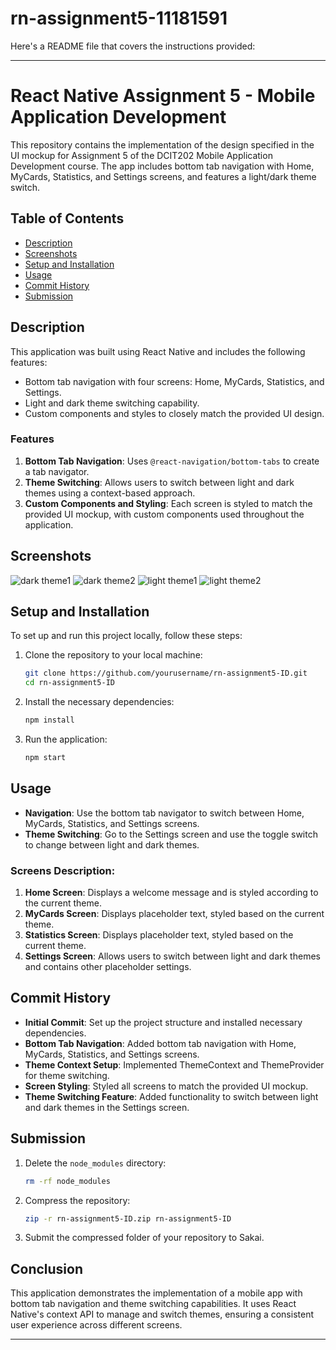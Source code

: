 # rn-assignment5-11181591
Here's a README file that covers the instructions provided:

---

# React Native Assignment 5 - Mobile Application Development

This repository contains the implementation of the design specified in the UI mockup for Assignment 5 of the DCIT202 Mobile Application Development course. The app includes bottom tab navigation with Home, MyCards, Statistics, and Settings screens, and features a light/dark theme switch.

## Table of Contents
- [Description](#description)
- [Screenshots](#screenshots)
- [Setup and Installation](#setup-and-installation)
- [Usage](#usage)
- [Commit History](#commit-history)
- [Submission](#submission)

## Description
This application was built using React Native and includes the following features:
- Bottom tab navigation with four screens: Home, MyCards, Statistics, and Settings.
- Light and dark theme switching capability.
- Custom components and styles to closely match the provided UI design.

### Features
1. **Bottom Tab Navigation**: Uses `@react-navigation/bottom-tabs` to create a tab navigator.
2. **Theme Switching**: Allows users to switch between light and dark themes using a context-based approach.
3. **Custom Components and Styling**: Each screen is styled to match the provided UI mockup, with custom components used throughout the application.

## Screenshots
![dark theme1](RNAssignment5/ss1.jpeg)
![dark theme2](RNAssignment5/ss2.jpeg)
![light theme1](RNAssignment5/ss3.jpeg)
![light theme2](RNAssignment5/ss4.jpeg)

## Setup and Installation
To set up and run this project locally, follow these steps:

1. Clone the repository to your local machine:
    ```bash
    git clone https://github.com/yourusername/rn-assignment5-ID.git
    cd rn-assignment5-ID
    ```

2. Install the necessary dependencies:
    ```bash
    npm install
    ```

3. Run the application:
    ```bash
    npm start
    ```

## Usage
- **Navigation**: Use the bottom tab navigator to switch between Home, MyCards, Statistics, and Settings screens.
- **Theme Switching**: Go to the Settings screen and use the toggle switch to change between light and dark themes.

### Screens Description:
1. **Home Screen**: Displays a welcome message and is styled according to the current theme.
2. **MyCards Screen**: Displays placeholder text, styled based on the current theme.
3. **Statistics Screen**: Displays placeholder text, styled based on the current theme.
4. **Settings Screen**: Allows users to switch between light and dark themes and contains other placeholder settings.

## Commit History
- **Initial Commit**: Set up the project structure and installed necessary dependencies.
- **Bottom Tab Navigation**: Added bottom tab navigation with Home, MyCards, Statistics, and Settings screens.
- **Theme Context Setup**: Implemented ThemeContext and ThemeProvider for theme switching.
- **Screen Styling**: Styled all screens to match the provided UI mockup.
- **Theme Switching Feature**: Added functionality to switch between light and dark themes in the Settings screen.

## Submission
1. Delete the `node_modules` directory:
    ```bash
    rm -rf node_modules
    ```

2. Compress the repository:
    ```bash
    zip -r rn-assignment5-ID.zip rn-assignment5-ID
    ```

3. Submit the compressed folder of your repository to Sakai.

## Conclusion
This application demonstrates the implementation of a mobile app with bottom tab navigation and theme switching capabilities. It uses React Native's context API to manage and switch themes, ensuring a consistent user experience across different screens.

---

